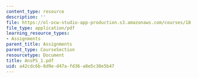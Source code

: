 ```yaml
---
content_type: resource
description: ''
file: https://ol-ocw-studio-app-production.s3.amazonaws.com/courses/18-04-complex-variables-with-applications-fall-1999/a42cdc6b8d9ed47afd36a8e5c30e5b47_AnsPS_1.pdf
file_type: application/pdf
learning_resource_types:
- Assignments
parent_title: Assignments
parent_type: CourseSection
resourcetype: Document
title: AnsPS_1.pdf
uid: a42cdc6b-8d9e-d47a-fd36-a8e5c30e5b47
---
```

